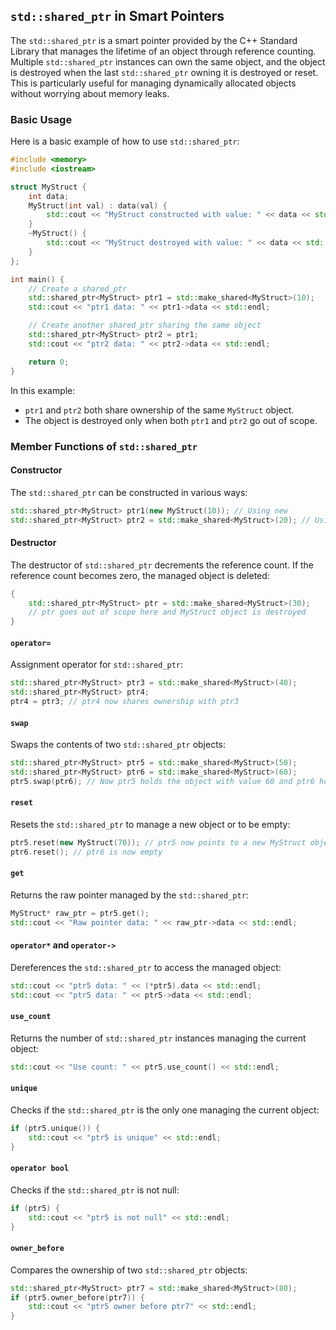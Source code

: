 ## `std::shared_ptr` in Smart Pointers

The `std::shared_ptr` is a smart pointer provided by the C++ Standard Library that manages the lifetime of an object through reference counting. Multiple `std::shared_ptr` instances can own the same object, and the object is destroyed when the last `std::shared_ptr` owning it is destroyed or reset. This is particularly useful for managing dynamically allocated objects without worrying about memory leaks.

### Basic Usage

Here is a basic example of how to use `std::shared_ptr`:

```cpp
#include <memory>
#include <iostream>

struct MyStruct {
    int data;
    MyStruct(int val) : data(val) {
        std::cout << "MyStruct constructed with value: " << data << std::endl;
    }
    ~MyStruct() {
        std::cout << "MyStruct destroyed with value: " << data << std::endl;
    }
};

int main() {
    // Create a shared_ptr
    std::shared_ptr<MyStruct> ptr1 = std::make_shared<MyStruct>(10);
    std::cout << "ptr1 data: " << ptr1->data << std::endl;

    // Create another shared_ptr sharing the same object
    std::shared_ptr<MyStruct> ptr2 = ptr1;
    std::cout << "ptr2 data: " << ptr2->data << std::endl;

    return 0;
}
```

In this example:

- `ptr1` and `ptr2` both share ownership of the same `MyStruct` object.
- The object is destroyed only when both `ptr1` and `ptr2` go out of scope.

### Member Functions of `std::shared_ptr`

#### Constructor

The `std::shared_ptr` can be constructed in various ways:

```cpp
std::shared_ptr<MyStruct> ptr1(new MyStruct(10)); // Using new
std::shared_ptr<MyStruct> ptr2 = std::make_shared<MyStruct>(20); // Using make_shared
```

#### Destructor

The destructor of `std::shared_ptr` decrements the reference count. If the reference count becomes zero, the managed object is deleted:

```cpp
{
    std::shared_ptr<MyStruct> ptr = std::make_shared<MyStruct>(30);
    // ptr goes out of scope here and MyStruct object is destroyed
}
```

#### `operator=`

Assignment operator for `std::shared_ptr`:

```cpp
std::shared_ptr<MyStruct> ptr3 = std::make_shared<MyStruct>(40);
std::shared_ptr<MyStruct> ptr4;
ptr4 = ptr3; // ptr4 now shares ownership with ptr3
```

#### `swap`

Swaps the contents of two `std::shared_ptr` objects:

```cpp
std::shared_ptr<MyStruct> ptr5 = std::make_shared<MyStruct>(50);
std::shared_ptr<MyStruct> ptr6 = std::make_shared<MyStruct>(60);
ptr5.swap(ptr6); // Now ptr5 holds the object with value 60 and ptr6 holds the object with value 50
```

#### `reset`

Resets the `std::shared_ptr` to manage a new object or to be empty:

```cpp
ptr5.reset(new MyStruct(70)); // ptr5 now points to a new MyStruct object with value 70
ptr6.reset(); // ptr6 is now empty
```

#### `get`

Returns the raw pointer managed by the `std::shared_ptr`:

```cpp
MyStruct* raw_ptr = ptr5.get();
std::cout << "Raw pointer data: " << raw_ptr->data << std::endl;
```

#### `operator*` and `operator->`

Dereferences the `std::shared_ptr` to access the managed object:

```cpp
std::cout << "ptr5 data: " << (*ptr5).data << std::endl;
std::cout << "ptr5 data: " << ptr5->data << std::endl;
```

#### `use_count`

Returns the number of `std::shared_ptr` instances managing the current object:

```cpp
std::cout << "Use count: " << ptr5.use_count() << std::endl;
```

#### `unique`

Checks if the `std::shared_ptr` is the only one managing the current object:

```cpp
if (ptr5.unique()) {
    std::cout << "ptr5 is unique" << std::endl;
}
```

#### `operator bool`

Checks if the `std::shared_ptr` is not null:

```cpp
if (ptr5) {
    std::cout << "ptr5 is not null" << std::endl;
}
```

#### `owner_before`

Compares the ownership of two `std::shared_ptr` objects:

```cpp
std::shared_ptr<MyStruct> ptr7 = std::make_shared<MyStruct>(80);
if (ptr5.owner_before(ptr7)) {
    std::cout << "ptr5 owner before ptr7" << std::endl;
}
```
